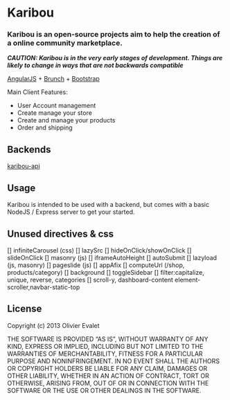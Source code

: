 # Karibou
### Karibou is an open-source projects aim to help the creation of a online community marketplace.

***CAUTION: Karibou is in the very early stages of development. Things are likely
to change in ways that are not backwards compatible***

[AngularJS](http://angularjs.org) + [Brunch](http://brunch.io) + [Bootstrap](http://twitter.github.com/bootstrap/)

Main Client Features:
* User Account management
* Create manage your store 
* Create and manage your products
* Order and shipping

## Backends
[karibou-api](https://github.com/evaletolab/karibou-api)

## Usage
Karibou is intended to be used with a backend, but comes with a basic NodeJS / Express server to get your started.


## Unused directives & css
[] infiniteCarousel (css)
[] lazySrc
[] hideOnClick/showOnClick
[] slideOnClick
[] masonry (js)
[] iframeAutoHeight
[] autoSubmit
[] lazyload (js, masonry)
[] pageslide (js)
[] appAfix
[] computeUrl (/shop, products/category)
[] background
[] toggleSidebar
[] filter:capitalize, unique, reverse, categories
[] scroll-y, dashboard-content element-scroller,navbar-static-top
 


## License
Copyright (c) 2013 Olivier Evalet 


THE SOFTWARE IS PROVIDED “AS IS”, WITHOUT WARRANTY OF ANY KIND, EXPRESS OR
IMPLIED, INCLUDING BUT NOT LIMITED TO THE WARRANTIES OF MERCHANTABILITY,
FITNESS FOR A PARTICULAR PURPOSE AND NONINFRINGEMENT. IN NO EVENT SHALL THE
AUTHORS OR COPYRIGHT HOLDERS BE LIABLE FOR ANY CLAIM, DAMAGES OR OTHER
LIABILITY, WHETHER IN AN ACTION OF CONTRACT, TORT OR OTHERWISE, ARISING FROM,
OUT OF OR IN CONNECTION WITH THE SOFTWARE OR THE USE OR OTHER DEALINGS IN
THE SOFTWARE.
